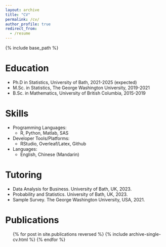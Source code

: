 ```yaml
---
layout: archive
title: "CV"
permalink: /cv/
author_profile: true
redirect_from:
  - /resume
---
```


{% include base_path %}

Education
======
* Ph.D in Statistics, University of Bath, 2021-2025 (expected)
* M.Sc. in Statistics, The George Washington University, 2019-2021
* B.Sc. in Mathematics, University of British Columbia, 2015-2019

Skills
======
* Programming Languages:
  * R, Python, Matlab, SAS
* Developer Tools/Platforms:
  * RStudio, Overleaf/Latex, Github
* Languages:
  * English, Chinese (Mandarin)

  
Tutoring
======
  * Data Analysis for Business. University of Bath, UK, 2023.
  * Probability and Statistics. University of Bath, UK, 2023.
  * Sample Survey. The George Washington University, USA, 2021.

  Publications
======
  <ul>{% for post in site.publications reversed %}
    {% include archive-single-cv.html %}
  {% endfor %}</ul>
  
